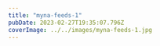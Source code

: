 ```yaml
---
title: "myna-feeds-1"
pubDate: 2023-02-27T19:35:07.796Z
coverImage: ../../images/myna-feeds-1.jpg
---
```

